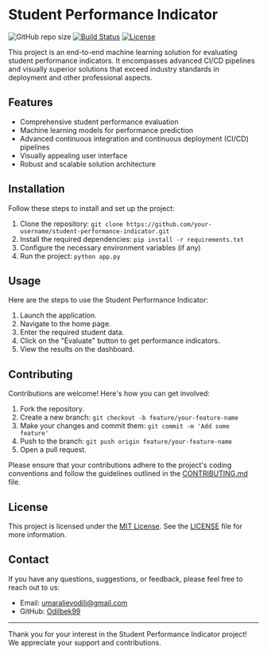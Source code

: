 # Student Performance Indicator

![GitHub repo size](https://img.shields.io/github/repo-size/student-performance-indicator-end-to-end-ml/)
[![Build Status](https://img.shields.io/badge/build-passing-brightgreen)](https://example.com)
[![License](https://img.shields.io/badge/license-MIT-blue)](https://opensource.org/licenses/MIT)


This project is an end-to-end machine learning solution for evaluating student performance indicators. It encompasses advanced CI/CD pipelines and visually superior solutions that exceed industry standards in deployment and other professional aspects.

## Features

- Comprehensive student performance evaluation
- Machine learning models for performance prediction
- Advanced continuous integration and continuous deployment (CI/CD) pipelines
- Visually appealing user interface
- Robust and scalable solution architecture

## Installation

Follow these steps to install and set up the project:

1. Clone the repository: `git clone https://github.com/your-username/student-performance-indicator.git`
2. Install the required dependencies: `pip install -r requirements.txt`
3. Configure the necessary environment variables (if any)
4. Run the project: `python app.py`

## Usage

Here are the steps to use the Student Performance Indicator:

1. Launch the application.
2. Navigate to the home page.
3. Enter the required student data.
4. Click on the "Evaluate" button to get performance indicators.
5. View the results on the dashboard.

## Contributing

Contributions are welcome! Here's how you can get involved:

1. Fork the repository.
2. Create a new branch: `git checkout -b feature/your-feature-name`
3. Make your changes and commit them: `git commit -m 'Add some feature'`
4. Push to the branch: `git push origin feature/your-feature-name`
5. Open a pull request.

Please ensure that your contributions adhere to the project's coding conventions and follow the guidelines outlined in the [CONTRIBUTING.md](CONTRIBUTING.md) file.

## License

This project is licensed under the [MIT License](https://opensource.org/licenses/MIT). See the [LICENSE](LICENSE) file for more information.

## Contact

If you have any questions, suggestions, or feedback, please feel free to reach out to us:

- Email: umaralievodili@gmail.com
- GitHub: [Odilbek99](https://github.com/Odilbek99)

---

Thank you for your interest in the Student Performance Indicator project! We appreciate your support and contributions.

